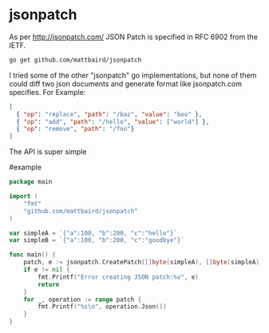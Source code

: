 # jsonpatch
As per http://jsonpatch.com/ JSON Patch is specified in RFC 6902 from the IETF.

```bash
go get github.com/mattbaird/jsonpatch
```

I tried some of the other "jsonpatch" go implementations, but none of them could diff two json documents and 
generate format like jsonpatch.com specifies. For Example:

```json
[
  { "op": "replace", "path": "/baz", "value": "boo" },
  { "op": "add", "path": "/hello", "value": ["world"] },
  { "op": "remove", "path": "/foo"}
]

```
The API is super simple

#example
```go
package main

import (
	"fmt"
	"github.com/mattbaird/jsonpatch"
)

var simpleA = `{"a":100, "b":200, "c":"hello"}`
var simpleB = `{"a":100, "b":200, "c":"goodbye"}`

func main() {
	patch, e := jsonpatch.CreatePatch([]byte(simpleA), []byte(simpleA))
	if e != nil {
		fmt.Printf("Error creating JSON patch:%v", e)
		return
	}
	for _, operation := range patch {
		fmt.Printf("%s\n", operation.Json())
	}
}
```
